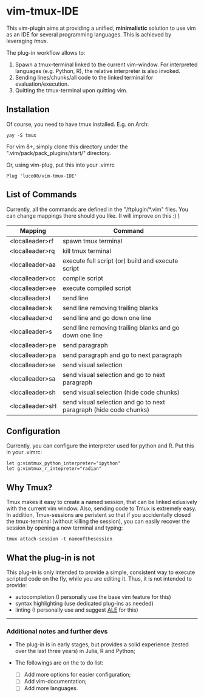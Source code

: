 # vim-tmux-IDE
This vim-plugin aims at providing a unified, **minimalistic** solution to use vim as an IDE for several programming languages.
This is achieved by leveraging *tmux*.

The plug-in workflow allows to:

1. Spawn a tmux-terminal linked to the current vim-window. For interpreted languages (e.g. Python, R), the relative interpreter is also invoked.
2. Sending lines/chunks/all code to the linked terminal for evaluation/execution.
3. Quitting the tmux-terminal upon quitting vim.

## Installation

Of course, you need to have tmux installed.
E.g. on Arch:
```
yay -S tmux
```

For vim 8+, simply clone this directory under the ".vim/pack/pack_plugins/start/" directory.

Or, using vim-plug, put this into your .vimrc
```
Plug 'luco00/vim-tmux-IDE'
```

## List of Commands
Currently, all the commands are defined in the "/ftplugin/*.vim" files.
You can change mappings there should you like.
(I will improve on this :) )

|Mapping | Command|
|--------|-----------|
| \<localleader\>rf| spawn tmux terminal|
| \<localleader\>rq| kill tmux terminal|
| \<localleader\>aa| execute full script (or) build and execute script|
| \<localleader\>cc| compile script|
| \<localleader\>ee| execute compiled script|
| \<localleader\>l| send line |
| \<localleader\>k| send line removing trailing blanks |
| \<localleader\>d| send line and go down one line |
| \<localleader\>s| send line removing trailing blanks and go down one line |
| \<localleader\>pe| send paragraph |
| \<localleader\>pa| send paragraph and go to next paragraph |
| \<localleader\>se| send visual selection |
| \<localleader\>sa| send visual selection and go to next paragraph |
| \<localleader\>sh| send visual selection (hide code chunks)|
| \<localleader\>sH| send visual selection and go to next paragraph (hide code chunks) |

## Configuration
Currently, you can configure the interpreter used for python and R.
Put this in your .vimrc:
```
let g:vimtmux_python_interpreter="ipython"
let g:vimtmux_r_intepreter="radian"
```

## Why Tmux?
Tmux makes it easy to create a named session, that can be linked exlusively with the current vim window.
Also, sending code to Tmux is extremely easy.
In addition, Tmux-sessions are peristent so that if you accidentally closed the tmux-terminal (without killing the session), you can easily recover the session by opening a new terminal and typing:
```
tmux attach-session -t nameofthesession
```
## What the plug-in is not
This plug-in is only intended to provide a simple, consistent way to execute scripted code on the fly, while you are editing it.
Thus, it is not intended to provide:
* autocompletion (I personally use the base vim feature for this)
* syntax highlighting (use dedicated plug-ins as needed)
* linting (I personally use and suggest [ALE](https://github.com/dense-analysis/ale) for this)

---
### Additional notes and further devs

* The plug-in is in early stages, but provides a solid experience (tested over the last three years) in Julia, R and Python;

* The followings are on the to do list:
    - [ ] Add more options for easier configuration;
    - [ ] Add vim-documentation;
    - [ ] Add more languages.
